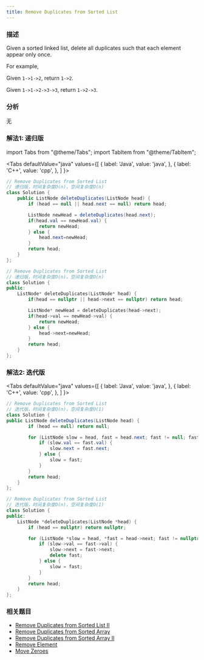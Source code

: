```yaml
---
title: Remove Duplicates from Sorted List
---
```


### 描述

Given a sorted linked list, delete all duplicates such that each element appear only once.

For example,

Given `1->1->2`, return `1->2`.

Given `1->1->2->3->3`, return `1->2->3`.

### 分析

无

### 解法1: 递归版

import Tabs from "@theme/Tabs";
import TabItem from "@theme/TabItem";

<Tabs
defaultValue="java"
values={[
{ label: 'Java', value: 'java', },
{ label: 'C++', value: 'cpp', },
]
}>
<TabItem value="java">

```java
// Remove Duplicates from Sorted List
// 递归版，时间复杂度O(n)，空间复杂度O(n)
class Solution {
    public ListNode deleteDuplicates(ListNode head) {
        if (head == null || head.next == null) return head;

        ListNode newHead = deleteDuplicates(head.next);
        if(head.val == newHead.val) {
            return newHead;
        } else {
            head.next=newHead;
        }
        return head;
    }
};
```

</TabItem>
<TabItem value="cpp">

```cpp
// Remove Duplicates from Sorted List
// 递归版，时间复杂度O(n)，空间复杂度O(n)
class Solution {
public:
    ListNode* deleteDuplicates(ListNode* head) {
        if(head == nullptr || head->next == nullptr) return head;

        ListNode* newHead = deleteDuplicates(head->next);
        if(head->val == newHead->val) {
            return newHead;
        } else {
            head->next=newHead;
        }
        return head;
    }
};
```

</TabItem>
</Tabs>

### 解法2: 迭代版

<Tabs
defaultValue="java"
values={[
{ label: 'Java', value: 'java', },
{ label: 'C++', value: 'cpp', },
]
}>
<TabItem value="java">

```java
// Remove Duplicates from Sorted List
// 迭代版，时间复杂度O(n)，空间复杂度O(1)
class Solution {
public ListNode deleteDuplicates(ListNode head) {
        if (head == null) return null;

        for (ListNode slow = head, fast = head.next; fast != null; fast = slow.next) {
            if (slow.val == fast.val) {
                slow.next = fast.next;
            } else {
                slow = fast;
            }
        }
        return head;
    }
};
```

</TabItem>
<TabItem value="cpp">

```cpp
// Remove Duplicates from Sorted List
// 迭代版，时间复杂度O(n)，空间复杂度O(1)
class Solution {
public:
    ListNode *deleteDuplicates(ListNode *head) {
        if (head == nullptr) return nullptr;

        for (ListNode *slow = head, *fast = head->next; fast != nullptr; fast = slow->next) {
            if (slow->val == fast->val) {
                slow->next = fast->next;
                delete fast;
            } else {
                slow = fast;
            }
        }
        return head;
    }
};
```

</TabItem>
</Tabs>

### 相关题目

- [Remove Duplicates from Sorted List II](remove-duplicates-from-sorted-list-ii.md)
- [Remove Duplicates from Sorted Array](../array/remove-duplicates-from-sorted-array.md)
- [Remove Duplicates from Sorted Array II](../array/remove-duplicates-from-sorted-array-ii.md)
- [Remove Element](../array/remove-element.md)
- [Move Zeroes](../array/move-zeroes.md)
